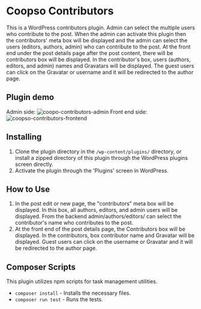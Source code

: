 # Coopso Contributors
This is a WordPress contributors plugin. Admin can select the multiple users who contribute to the post. When the admin can activate this plugin then the contributors' meta box will be displayed and the admin can select the users (editors, authors, admin) who can contribute to the post. At the front end under the post details page after the post content, there will be contributors box will be displayed. In the contributor's box,   users (authors, editors, and admin) names and Gravatars will be displayed. The guest users can click on the Gravatar or username and it will be redirected to the author page.

## Plugin demo
Admin side:
![coopo-contributors-admin](https://user-images.githubusercontent.com/17870980/196948483-d7bdd0f4-c1ea-4332-bc41-6975d7f3289f.jpg)
Front end side:
![coopso-contributors-frontend](https://user-images.githubusercontent.com/17870980/196948534-87139502-4741-4449-b1f3-2759a6099912.jpg)


## Installing 

1. Clone the plugin directory in the `/wp-content/plugins/` directory, or install a zipped directory of this plugin through the WordPress plugins screen directly.
2. Activate the plugin through the 'Plugins' screen in WordPress.

## How to Use
1. In the post edit or new page, the "contributors" meta box will be displayed. In this box, all authors, editors, and admin users will be displayed. From the backend admin/authors/editors/ can select the contributor's name who contributes to the post.
2. At the front end of the post details page, the Contributors box will be displayed. In the contributors, box contributor name and Gravatar will be displayed. Guest users can click on the username or Gravatar and it will be redirected to the author page.

## Composer Scripts

This plugin utilizes npm scripts for task management utilities.

* `composer install` - Installs the necessary files.
* `composer run test` - Runs the tests.
